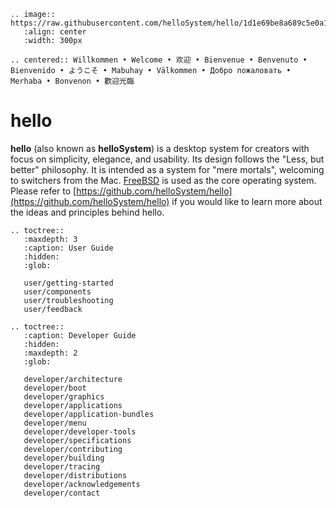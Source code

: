 ```eval_rst
.. image:: https://raw.githubusercontent.com/helloSystem/hello/1d1e69be8a689c5e0a176df821c14f0b49b241a4/branding/hello_variation.svg
   :align: center
   :width: 300px
```

```eval_rst
.. centered:: Willkommen • Welcome • 欢迎 • Bienvenue • Benvenuto • Bienvenido • ようこそ • Mabuhay • Välkommen • Добро пожаловать • Merhaba • Bonvenon • 歡迎光臨
```

# hello

__hello__ (also known as __helloSystem__) is a desktop system for creators with focus on simplicity, elegance, and usability. Its design follows the "Less, but better" philosophy. It is intended as a system for "mere mortals", welcoming to switchers from the Mac. [FreeBSD](https://www.freebsd.org/) is used as the core operating system. Please refer to [https://github.com/helloSystem/hello](https://github.com/helloSystem/hello) if you would like to learn more about the ideas and principles behind hello.

```eval_rst
.. toctree::
   :maxdepth: 3
   :caption: User Guide
   :hidden:
   :glob:

   user/getting-started
   user/components
   user/troubleshooting
   user/feedback
```

```eval_rst
.. toctree::
   :caption: Developer Guide
   :hidden:
   :maxdepth: 2
   :glob:

   developer/architecture
   developer/boot
   developer/graphics
   developer/applications
   developer/application-bundles
   developer/menu
   developer/developer-tools
   developer/specifications
   developer/contributing
   developer/building
   developer/tracing
   developer/distributions
   developer/acknowledgements
   developer/contact
```
